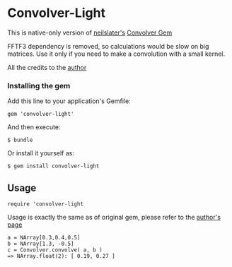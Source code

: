 # Convolver-Light

This is native-only version of [neilslater's](https://github.com/neilslater) [Convolver Gem](https://github.com/neilslater/convolver)

FFTF3 dependency is removed, so calculations would be slow on big matrices. Use it only if you need to make a convolution with a small kernel.

All the credits to the [author](https://github.com/neilslater)

### Installing the gem

Add this line to your application's Gemfile:

    gem 'convolver-light'

And then execute:

    $ bundle

Or install it yourself as:

    $ gem install convolver-light

## Usage

    require 'convolver-light

Usage is exactly the same as of original gem, please refer to the [author's page](https://github.com/neilslater/convolver)

```
a = NArray[0.3,0.4,0.5]
b = NArray[1.3, -0.5]
c = Convolver.convolve( a, b )
=> NArray.float(2): [ 0.19, 0.27 ]
```
